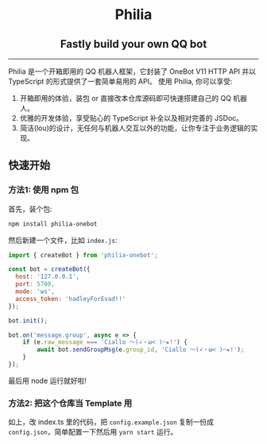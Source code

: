 <div align="center">

# Philia

## Fastly build your own QQ bot

</div>

---

Philia 是一个开箱即用的 QQ 机器人框架，它封装了 OneBot V11 HTTP API 并以 TypeScript 的形式提供了一套简单易用的 API。
使用 Philia, 你可以享受:

1. 开箱即用的体验，装包 or 直接改本仓库源码即可快速搭建自己的 QQ 机器人。
2. 优雅的开发体验，享受贴心的 TypeScript 补全以及相对完善的 JSDoc。
3. 简洁(lou)的设计，无任何与机器人交互以外的功能，让你专注于业务逻辑的实现。

## 快速开始

### 方法1: 使用 npm 包

首先，装个包:

```bash
npm install philia-onebot
```

然后新建一个文件，比如 `index.js`:

``` javascript
import { createBot } from 'philia-onebot';

const bot = createBot({
  host: '127.0.0.1',
  port: 5700,
  mode: 'ws',
  access_token: 'hadleyForEvad!!'
});

bot.init();

bot.on('message.group', async e => {
    if (e.raw_message === 'Ciallo ～(∠・ω< )⌒★!') {
        await bot.sendGroupMsg(e.group_id, 'Ciallo ～(∠・ω< )⌒★!');
    }
});
```

最后用 node 运行就好啦!

### 方法2: 把这个仓库当 Template 用

如上，改 index.ts 里的代码，把 `config.example.json` 复制一份成 `config.json`，简单配置一下然后用 `yarn start` 运行。

